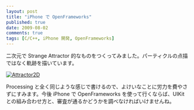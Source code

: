 ```yaml
---
layout: post
title: "iPhone で OpenFrameworks"
published: true
date: 2009-08-02
comments: true
tags: [C/C++, iPhone 開発, OpenFrameworks]
---
```


二次元で Strange Attractor 的なものをつくってみました。パーティクルの点描ではなく軌跡を描いています。

[![Attractor2D](https://farm4.static.flickr.com/3479/3780153165_68805a6ef5.jpg "=269x500")](https://www.flickr.com/photos/branchiopoda/3780153165/ "Attractor2D by shuhei kagawa, on Flickr")

Processing と全く同じような感じで書けるので、よけいなことに労力を費やさずにすみます。今後 iPhone で OpenFrameworks を使って行くならば、UIKit との組み合わせ方と、審査が通るかどうかを調べなければいけませんね。
